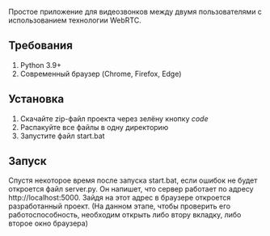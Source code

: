 Простое приложение для видеозвонков между двумя пользователями с использованием технологии WebRTC.

## Требования
1. Python 3.9+
2. Современный браузер (Chrome, Firefox, Edge)

## Установка
1. Скачайте zip-файл проекта через зелёну кнопку *code*
2. Распакуйте все файлы в одну директорию
3. Запустите файл start.bat

## Запуск
Спустя некоторое время после запуска start.bat, если ошибок не будет откроется файл server.py. Он напишет, что сервер работает по адресу http://localhost:5000. Зайдя на этот адрес в браузере откроется разработанный проект. (На данном этапе, чтобы проверить его работоспособность, необходим открыть либо втору вкладку, либо второе окно браузера)  
